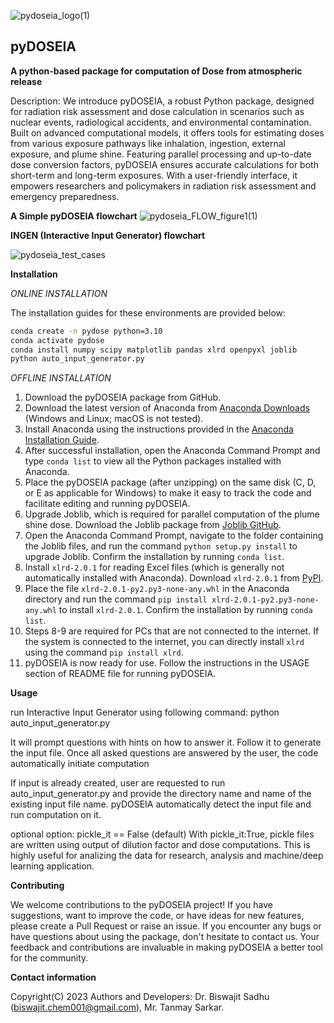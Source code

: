 ![pydoseia_logo(1)](https://github.com/user-attachments/assets/dfa5fd0f-4d20-4481-8ca8-a90dc9dbe627) 
## pyDOSEIA
**A python-based package for computation of Dose from atmospheric release**

Description: We introduce pyDOSEIA, a robust Python package, designed for radiation risk assessment and dose calculation in scenarios such as nuclear events, radiological accidents, and environmental contamination. Built on advanced computational models, it offers tools for estimating doses from various exposure pathways like inhalation, ingestion, external exposure, and plume shine. Featuring parallel processing and up-to-date dose conversion factors, pyDOSEIA ensures accurate calculations for both short-term and long-term exposures. With a user-friendly interface, it empowers researchers and policymakers in radiation risk assessment and emergency preparedness.

**A Simple pyDOSEIA flowchart**
![pydoseia_FLOW_figure1(1)](https://github.com/user-attachments/assets/40e8e66b-af27-4c35-a374-a275d3abf47b)

**INGEN (Interactive Input Generator) flowchart**

![pydoseia_test_cases](https://github.com/user-attachments/assets/6be3e18f-e297-43e0-9e0c-7cff780a9da9)

**Installation**

*ONLINE INSTALLATION*

The installation guides for these environments are provided below:
```bash
conda create -n pydose python=3.10
conda activate pydose
conda install numpy scipy matplotlib pandas xlrd openpyxl joblib
python auto_input_generator.py
```

*OFFLINE INSTALLATION*

1. Download the pyDOSEIA package from GitHub.
2. Download the latest version of Anaconda from [Anaconda Downloads](https://www.anaconda.com/download) (Windows and Linux; macOS is not tested).
3. Install Anaconda using the instructions provided in the [Anaconda Installation Guide](https://docs.anaconda.com/anaconda/install/).
4. After successful installation, open the Anaconda Command Prompt and type `conda list` to view all the Python packages installed with Anaconda.
5. Place the pyDOSEIA package (after unzipping) on the same disk (C, D, or E as applicable for Windows) to make it easy to track the code and facilitate editing and running pyDOSEIA.
6. Upgrade Joblib, which is required for parallel computation of the plume shine dose. Download the Joblib package from [Joblib GitHub](https://github.com/joblib/joblib).
7. Open the Anaconda Command Prompt, navigate to the folder containing the Joblib files, and run the command `python setup.py install` to upgrade Joblib. Confirm the installation by running `conda list`.
8. Install `xlrd-2.0.1` for reading Excel files (which is generally not automatically installed with Anaconda). Download `xlrd-2.0.1` from [PyPI](https://pypi.org/project/xlrd/#files).
9. Place the file `xlrd-2.0.1-py2.py3-none-any.whl` in the Anaconda directory and run the command `pip install xlrd-2.0.1-py2.py3-none-any.whl` to install `xlrd-2.0.1`. Confirm the installation by running `conda list`.
10. Steps 8-9 are required for PCs that are not connected to the internet. If the system is connected to the internet, you can directly install `xlrd` using the command `pip install xlrd`.
11. pyDOSEIA is now ready for use. Follow the instructions in the USAGE section of README file for running pyDOSEIA.

**Usage**

run Interactive Input Generator using following command:
python auto_input_generator.py

It will prompt questions with hints on how to answer it. Follow it to generate the input file. Once all asked questions are answered by the user, the code automatically initiate computation

If input is already created, user are requested to run auto_input_generator.py and provide the directory name and name of the existing input file name. pyDOSEIA automatically detect the input file and run computation on it.

optional option: pickle_it == False (default)
With pickle_it:True, pickle files are written using output of dilution factor and dose computations. This is highly useful for analizing the data for research, analysis and machine/deep learning application. 

**Contributing** 

We welcome contributions to the pyDOSEIA project! If you have suggestions, want to improve the code, or have ideas for new features, please create a Pull Request or raise an issue. If you encounter any bugs or have questions about using the package, don't hesitate to contact us. Your feedback and contributions are invaluable in making pyDOSEIA a better tool for the community.

**Contact information**

Copyright(C) 2023 Authors and Developers: Dr. Biswajit Sadhu (biswajit.chem001@gmail.com), Mr. Tanmay Sarkar.
